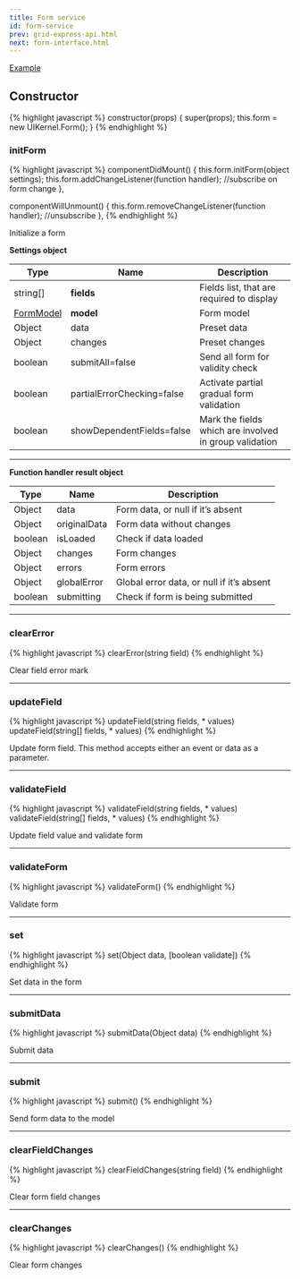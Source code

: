 ```yaml
---
title: Form service
id: form-service
prev: grid-express-api.html
next: form-interface.html
---
```


[Example](form-example.html)

## Constructor

{% highlight javascript %}
constructor(props) {
  super(props);
  this.form = new UIKernel.Form();
}
{% endhighlight %}

### initForm

{% highlight javascript %}
componentDidMount() {
  this.form.initForm(object settings);
  this.form.addChangeListener(function handler); //subscribe on form change
},

componentWillUnmount() {
  this.form.removeChangeListener(function handler); //unsubscribe
},
{% endhighlight %}

Initialize a form

**Settings object**

| Type     | Name                       | Description                                           |
|----------|----------------------------|-------------------------------------------------------|
| string[] |     **fields**             | Fields list, that are required to display
| [FormModel](/docs/form-model.html) | **model**   | Form model
| Object   | data                       | Preset data
| Object   | changes                    | Preset changes
| boolean  | submitAll=false            | Send all form for validity check
| boolean  | partialErrorChecking=false | Activate partial gradual form validation
| boolean  | showDependentFields=false  | Mark the fields which are involved in group validation

----

**Function handler result object**

| Type     | Name                       | Description                                           |
|----------|----------------------------|-------------------------------------------------------|
| Object   | data                       | Form data, or null if it’s absent
| Object   | originalData               | Form data without changes
| boolean  | isLoaded                   | Check if data loaded
| Object   | changes                    | Form changes
| Object   | errors                     | Form errors
| Object   | globalError                | Global error data, or null if it’s absent
| boolean  | submitting                 | Check if form is being submitted

----

### clearError

{% highlight javascript %}
clearError(string field)
{% endhighlight %}

Clear field error mark

----

### updateField

{% highlight javascript %}
updateField(string fields, * values)
updateField(string[] fields, * values)
{% endhighlight %}

Update form field. This method accepts either an event or data as a parameter.

----

### validateField

{% highlight javascript %}
validateField(string fields, * values)
validateField(string[] fields, * values)
{% endhighlight %}

Update field value and validate form

----

### validateForm

{% highlight javascript %}
validateForm()
{% endhighlight %}

Validate form

----

### set

{% highlight javascript %}
set(Object data, [boolean validate])
{% endhighlight %}

Set data in the form

----

### submitData

{% highlight javascript %}
submitData(Object data)
{% endhighlight %}

Submit data

----

### submit

{% highlight javascript %}
submit()
{% endhighlight %}

Send form data to the model

----

### clearFieldChanges

{% highlight javascript %}
clearFieldChanges(string field)
{% endhighlight %}

Clear form field changes

----

### clearChanges

{% highlight javascript %}
clearChanges()
{% endhighlight %}

Clear form changes
